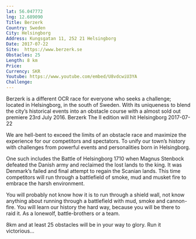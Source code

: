 ```yaml
---
lat: 56.047772
lng: 12.689090
Title: Berzerk
Country: Sweden
City: Helsingborg
Address: Kungsgatan 11, 252 21 Helsingborg
Date: 2017-07-22
Site:  https://www.berzerk.se
Obstacles: 25
Length: 8 km
Price:
Currency: SKR
Youtube: https://www.youtube.com/embed/U8vdcwiU3YA
Challenge:
---
```


Berzerk is a different OCR race for everyone who seeks a challenge; located in Helsingborg, in the south of Sweden. With its uniqueness to blend the city’s historical events into an obstacle course with a almost sold out premiere 23rd July 2016. Berzerk The II edition will hit Helsingborg 2017-07-22

We are hell-bent to exceed the limits of an obstacle race and maximize the experience for our competitors and spectators. To unify our town’s history with challenges from powerful events and personalities born in Helsingborg.

One such includes the Battle of Helsingborg 1710 when Magnus Stenbock defeated the Danish army and reclaimed the lost lands to the king. It was Denmark’s failed and final attempt to regain the Scanian lands. This time competitors will run through a battlefield of smoke, mud and musket fire to embrace the harsh environment.

You will probably not know how it is to run through a shield wall, not know anything about running through a battlefield with mud, smoke and cannon-fire. You will learn our history the hard way, because you will be there to raid it. As a lonewolf, battle-brothers or a team.

8km and at least 25 obstacles will be in your way to glory.
Run it victorious…
